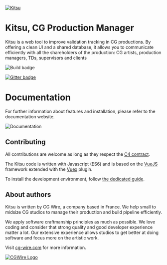 [![Kitsu](https://kitsu.cg-wire.com/img/kitsu.png)](https://kitsu.cg-wire.com)

# Kitsu, CG Production Manager

Kitsu is a web tool to improve validation tracking in CG productions. By
offering a clean UI and a shared database, it allows you to communicate
efficiently with all the shareholders of the production: CG artists, 
production managers, TDs, supervisors and clients

![Build badge](https://travis-ci.org/cgwire/kitsu.svg?branch=master)

[![Gitter badge](https://badges.gitter.im/cgwire/Lobby.png)](https://gitter.im/gitterHQ/gitter)

# Documentation 

For further information about features and installation, please refer to the
documentation website.

![Documentation](https://kitsu.cg-wire.com/)

## Contributing

All contributions are welcome as long as they respect the [C4
contract](https://rfc.zeromq.org/spec:42/C4).

The Kitsu code is written with Javascript (ES6) and is based on the 
[VueJS](https://vuejs.org/v2/guide/) framework extended with 
the [Vuex](https://vuex.vuejs.org) plugin.

To install the development environment, follow [the dedicated guide](https://kitsu.cg-wire.com/chapter-2/).


## About authors

Kitsu is written by CG Wire, a company based in France. We help small to
midsize CG studios to manage their production and build pipeline efficiently.

We apply software craftmanship principles as much as possible. We love coding
and consider that strong quality and good developer experience matter a lot.
Our extensive experience allows studios to get better at doing software and
focus more on the artistic work.

Visit [cg-wire.com](https://cg-wire.com) for more information.

[![CGWire Logo](https://zou.cg-wire.com/cgwire.png)](https://cg-wire.com)

